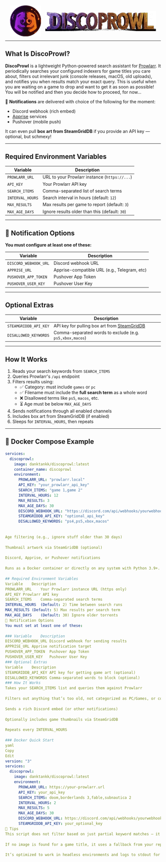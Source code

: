 <p align="center">
  <img src="https://raw.githubusercontent.com/danktankk/discoprowl/main/assets/logo-circular.png" alt="DiscoProwl Icon" height="100" style="vertical-align: middle;"/>
  <img src="https://raw.githubusercontent.com/danktankk/discoprowl/main/assets/logo-namer.png" alt="DiscoProwl Text" height="65" style="vertical-align: middle; margin-left: 10px;"/>
</p>



---

## What Is DiscoProwl?

**DiscoProwl** is a lightweight Python-powered search assistant for [Prowlarr](https://github.com/Prowlarr/Prowlarr). It periodically searches your configured indexers for game titles you care about, filters out irrelevant junk (console releases, macOS, old uploads), and notifies you when results match your exact query.  This is useful when you are waiting on a game to drop and want to get it as soon as possible!  You will be notified and then you decide how to proceed, for now...

💬 **Notifications** are delivered with choice of the following for the moment:
- Discord webhook (rich embed)
- [Apprise](https://github.com/caronc/apprise) services
- Pushover (mobile push)

It can even pull **box art from SteamGridDB** if you provide an API key — optional, but schmexy!

---

## Required Environment Variables

| Variable           | Description                                      |
|--------------------|--------------------------------------------------|
| `PROWLARR_URL`     | URL to your Prowlarr instance (`https://...`)    |
| `API_KEY`          | Your Prowlarr API key                             |
| `SEARCH_ITEMS`     | Comma-separated list of search terms              |
| `INTERVAL_HOURS`   | Search interval in hours (default: `12`)          |
| `MAX_RESULTS`      | Max results per game to report (default: `3`)    |
| `MAX_AGE_DAYS`     | Ignore results older than this (default: `30`)   |

---

## 🔔 Notification Options

**You must configure at least one of these:**

| Variable                | Description                                 |
|-------------------------|---------------------------------------------|
| `DISCORD_WEBHOOK_URL`   | Discord webhook URL                          |
| `APPRISE_URL`           | Apprise-compatible URL (e.g., Telegram, etc) |
| `PUSHOVER_APP_TOKEN`    | Pushover App Token                           |
| `PUSHOVER_USER_KEY`     | Pushover User Key                            |

---

## Optional Extras

| Variable                | Description                                                      |
|-------------------------|------------------------------------------------------------------|
| `STEAMGRIDDB_API_KEY`   | API key for pulling box art from [SteamGridDB](https://www.steamgriddb.com/) |
| `DISALLOWED_KEYWORDS`   | Comma-separated words to exclude (e.g. `ps5,xbox,macos`)         |

---

## How It Works

1. Reads your search keywords from `SEARCH_ITEMS`
2. Queries Prowlarr's `/api` endpoint
3. Filters results using:
   - ✅ Category: must include `games` or `pc`
   - ✅ Filename must include the **full search term** as a whole word
   - ❌ Disallowed terms like `ps5`, `macos`, etc.
   - ⏳ Age must be below `MAX_AGE_DAYS`
4. Sends notifications through all enabled channels
5. Includes box art from SteamGridDB (if enabled)
6. Sleeps for `INTERVAL_HOURS`, then repeats

---

## 🐳 Docker Compose Example

```yaml
services:
  discoprowl:
    image: danktankk/discoprowl:latest
    container_name: discoprowl
    environment:
      PROWLARR_URL: "prowlarr.local"
      API_KEY: "your_prowlarr_api_key"
      SEARCH_ITEMS: "game 1,game 2"
      INTERVAL_HOURS: 12
      MAX_RESULTS: 3
      MAX_AGE_DAYS: 30
      DISCORD_WEBHOOK_URL: "https://discord.com/api/webhooks/yourwebhook"
      STEAMGRIDDB_API_KEY: "optional_api_key"
      DISALLOWED_KEYWORDS: "ps4,ps5,xbox,macos"


Age filtering (e.g., ignore stuff older than 30 days)

Thumbnail artwork via SteamGridDB (optional)

Discord, Apprise, or Pushover notifications

Runs as a Docker container or directly on any system with Python 3.9+.

## Required Environment Variables
Variable	Description
PROWLARR_URL	Your Prowlarr instance URL (https only)
API_KEY	Prowlarr API key
SEARCH_ITEMS	Comma-separated search terms
INTERVAL_HOURS	(Default: 2) Time between search runs
MAX_RESULTS	(Default: 5) Max results per search term
MAX_AGE_DAYS	(Default: 30) Ignore older torrents
🔔 Notification Options
You must set at least one of these:

### Variable	Description
DISCORD_WEBHOOK_URL	Discord webhook for sending results
APPRISE_URL	Apprise notification target
PUSHOVER_APP_TOKEN	Pushover App Token
PUSHOVER_USER_KEY	Pushover User Key
### Optional Extras
Variable	Description
STEAMGRIDDB_API_KEY	API key for getting game art (optional)
DISALLOWED_KEYWORDS	Comma-separated words to block (optional)
### How It Works
Takes your SEARCH_ITEMS list and queries them against Prowlarr

Filters out anything that’s too old, not categorized as PC/Games, or contains blacklisted keywords

Sends a rich Discord embed (or other notifications)

Optionally includes game thumbnails via SteamGridDB

Repeats every INTERVAL_HOURS

### Docker Quick Start
yaml
Copy
Edit
version: "3"
services:
  discoprowl:
    image: danktankk/discoprowl:latest
    environment:
      PROWLARR_URL: https://your-prowlarr.url
      API_KEY: your_api_key
      SEARCH_ITEMS: doom,borderlands 3,fable,subnautica 2
      INTERVAL_HOURS: 2
      MAX_RESULTS: 5
      MAX_AGE_DAYS: 30
      DISCORD_WEBHOOK_URL: https://discord.com/api/webhooks/yourwebhook
      STEAMGRIDDB_API_KEY: your_optional_key
🧠 Tips
This script does not filter based on just partial keyword matches — it uses whole-word boundary detection.

If no image is found for a game title, it uses a fallback from your repo.

It’s optimized to work in headless environments and logs to stdout for Docker logs -f.

